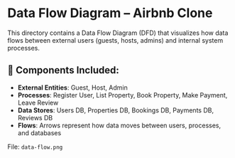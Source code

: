# Data Flow Diagram – Airbnb Clone

This directory contains a Data Flow Diagram (DFD) that visualizes how data flows between external users (guests, hosts, admins) and internal system processes.

## 📌 Components Included:
- **External Entities**: Guest, Host, Admin
- **Processes**: Register User, List Property, Book Property, Make Payment, Leave Review
- **Data Stores**: Users DB, Properties DB, Bookings DB, Payments DB, Reviews DB
- **Flows**: Arrows represent how data moves between users, processes, and databases

File: `data-flow.png`
